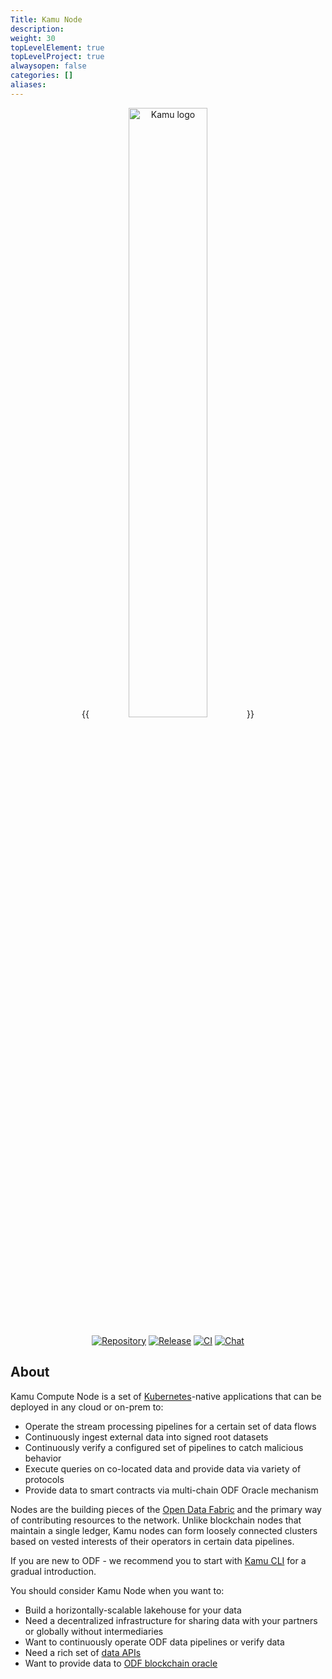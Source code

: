 ```yaml
---
Title: Kamu Node
description:
weight: 30
topLevelElement: true
topLevelProject: true
alwaysopen: false
categories: []
aliases:
---
```


<div align="center">

{{<image filename="/images/kamu-logo-slogan.png" alt="Kamu logo" width="50%">}}

[![Repository](https://img.shields.io/github/v/tag/kamu-data/kamu-node?include_prereleases&logo=github&logoColor=white&label=Repository&style=for-the-badge)](https://github.com/kamu-data/kamu-node/)
[![Release](https://img.shields.io/github/v/release/kamu-data/kamu-node?include_prereleases&logo=rust&logoColor=orange&style=for-the-badge)](https://github.com/kamu-data/kamu-node/releases/latest)
[![CI](https://img.shields.io/github/actions/workflow/status/kamu-data/kamu-node/build.yaml?logo=githubactions&label=CI&logoColor=white&style=for-the-badge&branch=master)](https://github.com/kamu-data/kamu-node/actions)
[![Chat](https://shields.io/discord/898726370199359498?style=for-the-badge&logo=discord&label=Discord)](https://discord.gg/nU6TXRQNXC)


</p>
</div>

## About

Kamu Compute Node is a set of [Kubernetes](https://kubernetes.io/)-native applications that can be deployed in any cloud or on-prem to:

- Operate the stream processing pipelines for a certain set of data flows
- Continuously ingest external data into signed root datasets
- Continuously verify a configured set of pipelines to catch malicious behavior
- Execute queries on co-located data and provide data via variety of protocols
- Provide data to smart contracts via multi-chain ODF Oracle mechanism

Nodes are the building pieces of the [Open Data Fabric](https://docs.kamu.dev/odf/) and the primary way of contributing resources to the network. Unlike blockchain nodes that maintain a single ledger, Kamu nodes can form loosely connected clusters based on vested interests of their operators in certain data pipelines.

If you are new to ODF - we recommend you to start with [Kamu CLI](https://github.com/kamu-data/kamu-cli/) for a gradual introduction.

You should consider Kamu Node when you want to:
- Build a horizontally-scalable lakehouse for your data
- Need a decentralized infrastructure for sharing data with your partners or globally without intermediaries
- Want to continuously operate ODF data pipelines or verify data
- Need a rich set of [data APIs](https://docs.kamu.dev/node/protocols/)
- Want to provide data to [ODF blockchain oracle](https://docs.kamu.dev/node/protocols/oracle/)
